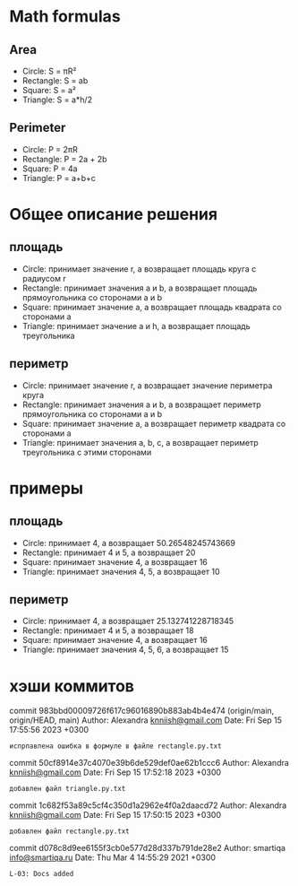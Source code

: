 # Math formulas
## Area
- Circle: S = πR²
- Rectangle: S = ab
- Square: S = a²
- Triangle: S = a*h/2

## Perimeter
- Circle: P = 2πR
- Rectangle: P = 2a + 2b
- Square: P = 4a
- Triangle: P = a+b+c

# Общее описание решения 
## площадь 
- Circle: принимает значение r, а возвращает площадь круга с радиусом r
- Rectangle: принимает значения a и b, а возвращает площадь прямоугольника со сторонами a и b
- Square: принимает значение а, а возвращает площадь квадрата со сторонами а
- Triangle: принимает значение а и h, а возвращает площадь треугольника

## периметр
- Circle: принимает значение r,  а возвращает значение периметра круга
- Rectangle: принимает значения a и b, а возвращает периметр прямоугольника со сторонами a и b
- Square: принимает значение а, а возвращает периметр квадрата со сторонами а
- Triangle: принимает значения a, b, c, а возвращает периметр треугольника с этими сторонами

# примеры
## площадь 
- Circle: принимает 4,  а возвращает 50.26548245743669
- Rectangle: принимает 4 и 5, а возвращает 20
- Square: принимает значение 4, а возвращает 16
- Triangle: принимает значения 4, 5, а возвращает 10

## периметр
- Circle: принимает 4,  а возвращает 25.132741228718345
- Rectangle: принимает 4 и 5, а возвращает 18
- Square: принимает значение 4, а возвращает 16
- Triangle: принимает значения 4, 5, 6, а возвращает 15

# хэши коммитов 

commit 983bbd00009726f617c96016890b883ab4b4e474 (origin/main, origin/HEAD, main)
Author: Alexandra <knniish@gmail.com>
Date:   Fri Sep 15 17:55:56 2023 +0300

    испрпавлена ошибка в формуле в файле rectangle.py.txt

commit 50cf8914e37c4070e39b6de529def0ae62b1ccc6
Author: Alexandra <knniish@gmail.com>
Date:   Fri Sep 15 17:52:18 2023 +0300

    добавлен файл triangle.py.txt

commit 1c682f53a89c5cf4c350d1a2962e4f0a2daacd72
Author: Alexandra <knniish@gmail.com>
Date:   Fri Sep 15 17:50:15 2023 +0300

    добавлен файл rectangle.py.txt

commit d078c8d9ee6155f3cb0e577d28d337b791de28e2
Author: smartiqa <info@smartiqa.ru>
Date:   Thu Mar 4 14:55:29 2021 +0300

    L-03: Docs added